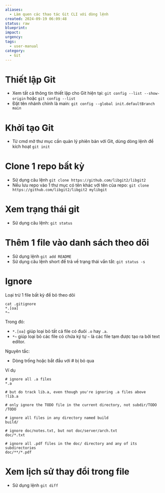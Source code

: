 ```yaml
---
aliases:
  - Làm quen các thao tác Git CLI với dòng lệnh
created: 2024-09-19 06:09:48
status: raw
blueprint: 
impact: 
urgency: 
tags:
  - user-manual
category:
  - Git
---
```

# Thiết lập Git

- Xem tất cả thông tin thiết lập cho Git hiện tại: `git config --list --show-origin` hoặc `git config --list`
- Đặt tên nhánh chính là main: `git config --global init.defaultBranch main`

# Khởi tạo Git
- Từ cmd mở thư mục cần quản lý phiên bản với Git, dùng dòng lệnh để kích hoạt `git init`
# Clone 1 repo bất kỳ

- Sử dụng câu lệnh `git clone https://github.com/libgit2/libgit2`
- Nếu lưu repo vào 1 thư mục có tên khác với tên của repo: `git clone https://github.com/libgit2/libgit2 mylibgit`
# Xem trạng thái git

- Sử dụng câu lệnh: `git status`
# Thêm 1 file vào danh sách theo dõi

- Sử dụng lệnh `git add README`
- Sử dụng câu lệnh short để trả về trạng thái vắn tắt: `git status -s`
# Ignore

Loại trừ 1 file bất kỳ để bỏ theo dõi
```
cat .gitignore
*.[oa]
*~
```
Trong đó: 
- `*.[oa]` giúp loại bỏ tất cả file có đuôi `.o` hay `.a`.
- `*~` giúp loại bỏ các file có chứa ký tự `~` là các file tạm được tạo ra bởi text editor.

Nguyên tắc:
- Dòng trống hoặc bắt đầu với # bị bỏ qua

Ví dụ
```
# ignore all .a files
*.a

# but do track lib.a, even though you're ignoring .a files above
!lib.a

# only ignore the TODO file in the current directory, not subdir/TODO
/TODO

# ignore all files in any directory named build
build/

# ignore doc/notes.txt, but not doc/server/arch.txt
doc/*.txt

# ignore all .pdf files in the doc/ directory and any of its subdirectories
doc/**/*.pdf
```

# Xem lịch sử thay đổi trong file

- Sử dụng lệnh `git diff`